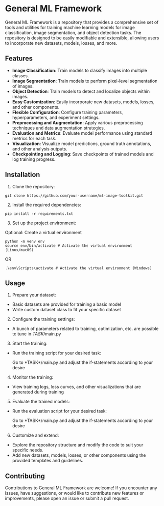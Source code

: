 # General ML Framework

General ML Framework is a repository that provides a comprehensive set of tools and utilities for training machine learning models for image classification, image segmentation, and object detection tasks. The repository is designed to be easily modifiable and extensible, allowing users to incorporate new datasets, models, losses, and more.

## Features

- **Image Classification**: Train models to classify images into multiple classes.
- **Image Segmentation**: Train models to perform pixel-level segmentation of images.
- **Object Detection**: Train models to detect and localize objects within images.
- **Easy Customization**: Easily incorporate new datasets, models, losses, and other components.
- **Flexible Configuration**: Configure training parameters, hyperparameters, and experiment settings.
- **Preprocessing and Augmentation**: Apply various preprocessing techniques and data augmentation strategies.
- **Evaluation and Metrics**: Evaluate model performance using standard metrics for each task.
- **Visualization**: Visualize model predictions, ground truth annotations, and other analysis outputs.
- **Checkpointing and Logging**: Save checkpoints of trained models and log training progress.

## Installation

1. Clone the repository:
```
git clone https://github.com/your-username/ml-image-toolkit.git
```

2. Install the required dependencies:
```
pip install -r requirements.txt
```

3. Set up the project environment:

Optional: Create a virtual environment
```
python -m venv env
source env/bin/activate # Activate the virtual environment (Linux/macOS)
```
OR
```
.\env\Scripts\activate # Activate the virtual environment (Windows)
```

## Usage

1. Prepare your dataset:

- Basic datasets are provided for training a basic model
- Write custom dataset class to fit your specific dataset

2. Configure the training settings:

- A bunch of parameters related to training, optimization, etc. are possible to tune in *TASK*/main.py

3. Start the training:

- Run the training script for your desired task:

  Go to \*TASK\*/main.py and adjust the if-statements according to your desire

4. Monitor the training:

- View training logs, loss curves, and other visualizations that are generated during training

5. Evaluate the trained models:

- Run the evaluation script for your desired task:

  Go to \*TASK\*/main.py and adjust the if-statements according to your desire

6. Customize and extend:

- Explore the repository structure and modify the code to suit your specific needs.
- Add new datasets, models, losses, or other components using the provided templates and guidelines.

## Contributing

Contributions to General ML Framework are welcome! If you encounter any issues, have suggestions, or would like to contribute new features or improvements, please open an issue or submit a pull request.

